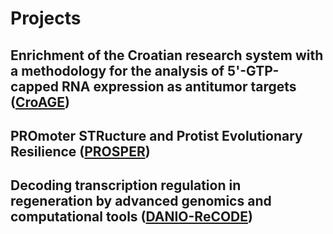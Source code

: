 # **Projects**

## Enrichment of the Croatian research system with a methodology for the analysis of 5'-GTP-capped RNA expression as antitumor targets ([CroAGE](https://croage.eu/en))

## PROmoter STRucture and Protist Evolutionary Resilience ([PROSPER](https://yip-search.embo.org/#/yip/3039))

## Decoding transcription regulation in regeneration by advanced genomics and computational tools ([DANIO-ReCODE](https://danio-recode.eu/))